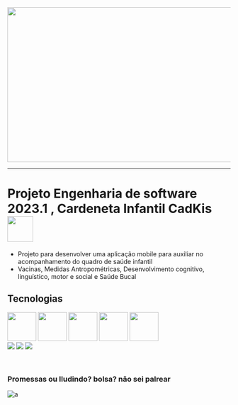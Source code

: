 <img  src="https://img.freepik.com/fotos-gratis/foto-recortada-do-ombro-de-um-menino-com-vacinacao-de-bandaid-de-bastao_1157-51964.jpg?w=826&t=st=1692910164~exp=1692910764~hmac=54acb7a73d88bb98f27eb93ad6ee6ec9a10121b2199ec13b53784dbc99f65879" height="350"  width="1000" />

------

# Projeto Engenharia de software 2023.1 , Cardeneta Infantil CadKis <img src="https://github.com/Tarikul-Islam-Anik/Animated-Fluent-Emojis/blob/master/Emojis/Hand%20gestures/Waving%20Hand.png" width="58" height="58"/>

* Projeto para desenvolver uma aplicação mobile para auxiliar no acompanhamento do quadro de saúde infantil
* Vacinas, Medidas Antropométricas, Desenvolvimento cognitivo, linguístico, motor e social e Saúde Bucal

## Tecnologias

<div>
  <img src="https://user-images.githubusercontent.com/74038190/212257454-16e3712e-945a-4ca2-b238-408ad0bf87e6.gif" height="65" width="65"/>
  <img src="https://user-images.githubusercontent.com/74038190/212257460-738ff738-247f-4445-a718-cdd0ca76e2db.gif" height="65" width="65"/>
  <img src="https://user-images.githubusercontent.com/74038190/238200431-3c16d4f2-b757-4c70-8f42-43d5dddd2c36.gif" height="65" width="65"/>
  <img src="https://user-images.githubusercontent.com/74038190/212257468-1e9a91f1-b626-4baa-b15d-5c385dfa7ed2.gif" height="65" width="65"/>
  <img src="https://user-images.githubusercontent.com/74038190/212257465-7ce8d493-cac5-494e-982a-5a9deb852c4b.gif" height="65" width="65"/>
  
</div>
<div>
  <img src="https://img.shields.io/badge/Debian-D70A53?style=for-the-badge&logo=debian&logoColor=white"     />
  <img src="https://img.shields.io/badge/Windows-0078D6?style=for-the-badge&logo=windows&logoColor=white"   />
  <img src="https://img.shields.io/badge/Firebase-039BE5?style=for-the-badge&logo=Firebase&logoColor=white" /> 
</div>

&nbsp;
&nbsp;
&nbsp;

### Promessas ou Iludindo?  bolsa? não sei palrear 

![a](https://user-images.githubusercontent.com/74038190/240885606-f606466f-4cc9-4cb1-8ad6-80a7eeea9e7e.gif)

<!--

**Here are some ideas to get you started:**

🙋‍♀️ A short introduction - what is your organization all about?
🌈 Contribution guidelines - how can the community get involved?
👩‍💻 Useful resources - where can the community find your docs? Is there anything else the community should know?
🍿 Fun facts - what does your team eat for breakfast?
🧙 Remember, you can do mighty things with the power of [Markdown](https://docs.github.com/github/writing-on-github/getting-started-with-writing-and-formatting-on-github/basic-writing-and-formatting-syntax)
-->
